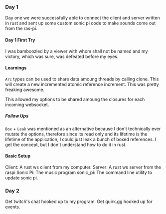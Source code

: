 ### Day 1
Day one we were successfully able to connect the client and server written in
rust and sent up some custom sonic pi code to make sounds come out from the
ras-pi.

#### Day 1 First Try
I was bamboozled by a viewer with whom shall not be named and my victory, which
was sure, was defeated before my eyes.

#### Learnings
`Arc` types can be used to share data amoung threads by calling clone.  This
will create a new incremented atomic reference increment.  This was pretty
freaking awesome.

This allowed my options to be shared amoung the closures for each incoming websocket.

##### Follow Ups
`Box` + `Leak` was mentioned as an alternative because I don't technically ever
mutate the options, therefore since its read only and its lifetime is the
lifetime of the application, I could just leak a bunch of boxed references.  I
get the concept, but I don't understand how to do it in rust.

#### Basic Setup
Client: A rust ws client from my computer.
Server: A rust ws server from the raspi
Sonic Pi: The music program
sonic_pi: The command line utility to update sonic pi.

### Day 2
Get twitch's chat hooked up to my program.  Get quirk.gg hooked up for events.

